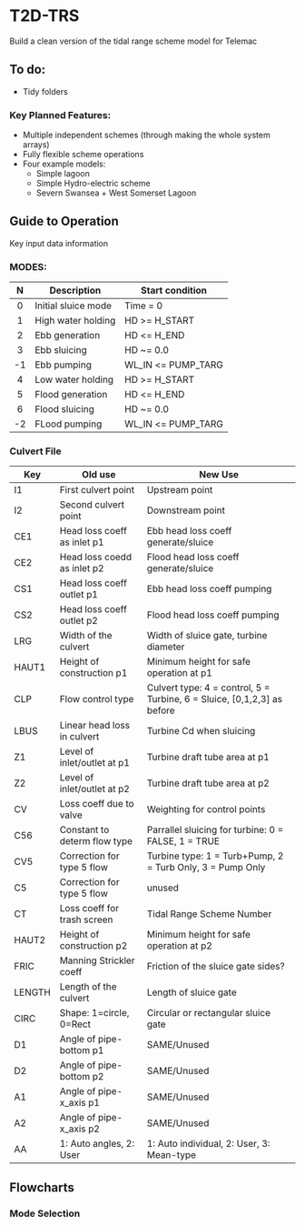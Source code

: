 # T2D-TRS
 Build a clean version of the tidal range scheme model for Telemac

## To do:
 - Tidy folders

### Key Planned Features:
 - Multiple independent schemes (through making the whole system arrays)
 - Fully flexible scheme operations
 - Four example models:
    - Simple lagoon
    - Simple Hydro-electric scheme
    - Severn Swansea + West Somerset Lagoon

## Guide to Operation
Key input data information

### MODES:
| N | Description | Start condition |
|:-:|------------|-----------|
 0 | Initial sluice mode | Time = 0|
 1 | High water holding |  HD >= H_START|
 2 | Ebb generation |      HD <= H_END|
 3 | Ebb sluicing |        HD ~= 0.0|
|-1| Ebb pumping |         WL_IN <= PUMP_TARG|
 4 | Low water holding  |  HD >= H_START|
|5 | Flood generation |    HD <= H_END|
 6 | Flood sluicing |      HD ~= 0.0|
|-2 | FLood pumping |      WL_IN <= PUMP_TARG|


### Culvert File
|Key      |Old use                      |New Use|
|---------|-----------------------------|-----------------------------|
|I1      |First culvert point           |Upstream point|
|I2      |Second culvert point          |Downstream point|
|CE1     |Head loss coeff as inlet p1   |Ebb head loss coeff generate/sluice|
|CE2     |Head loss coedd as inlet p2   |Flood head loss coeff generate/sluice|
|CS1     |Head loss coeff outlet p1     |Ebb head loss coeff pumping|
|CS2     |Head loss coeff outlet p2     |Flood head loss coeff pumping|
|LRG     |Width of the culvert          |Width of sluice gate, turbine diameter|
|HAUT1   |Height of construction p1     |Minimum height for safe operation at p1|
|CLP     |Flow control type             |Culvert type: 4 = control, 5 = Turbine, 6 = Sluice, [0,1,2,3] as before|
|LBUS    |Linear head loss in culvert   |Turbine Cd when sluicing|
|Z1      |Level of inlet/outlet at p1   |Turbine draft tube area at p1|
|Z2      |Level of inlet/outlet at p2   |Turbine draft tube area at p2|
|CV      |Loss coeff due to valve       |Weighting for control points|
|C56     |Constant to determ flow type  |Parrallel sluicing for turbine: 0 = FALSE, 1 = TRUE|
|CV5     |Correction for type 5 flow    |Turbine type: 1 = Turb+Pump, 2 = Turb Only, 3 = Pump Only|
|C5      |Correction for type 5 flow    |unused|
|CT      |Loss coeff for trash screen   |Tidal Range Scheme Number|
|HAUT2   |Height of construction p2     |Minimum height for safe operation at p2|
|FRIC    |Manning Strickler coeff       |Friction of the sluice gate sides?|
|LENGTH  |Length of the culvert         |Length of sluice gate|
|CIRC    |Shape: 1=circle, 0=Rect       |Circular or rectangular sluice gate|
|D1      |Angle of pipe-bottom p1       |SAME/Unused|
|D2      |Angle of pipe-bottom p2       |SAME/Unused|
|A1      |Angle of pipe-x_axis p1       |SAME/Unused|
|A2      |Angle of pipe-x_axis p2       |SAME/Unused|
|AA      |1: Auto angles, 2: User       |1: Auto individual, 2: User, 3: Mean-type|

## Flowcharts

### Mode Selection
